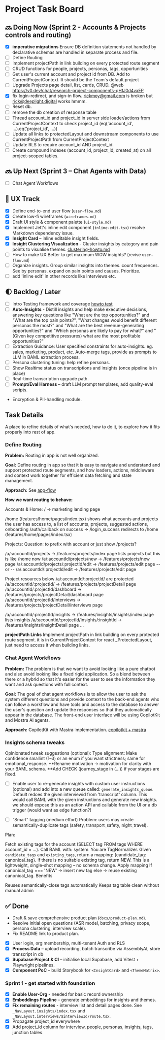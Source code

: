 # Project Task Board

## 🔜 Doing Now (Sprint 2 - Accounts & Projects controls and routing)

- [x] **imperative migrations** Ensure DB definition statements not handled by declarative schemas are handled in separate process and file.
- [ ] Define Routing
- [ ] Implement projectPath in link building on every protected route segment
- [ ] CRUD functions for people, projects, personas, tags, opportunities
- [ ] Get user's current account and project id from DB. Add to CurrentProjectContext. It should be the Team's default project
- [ ] Upgrade Projects page detail, list, cards, CRUD. @web <https://v0.dev/chat/research-project-components-qHfJ0d4vxEP>
- [x] fix login-redirect, and sign-in flow. <rickmoy@gmail.com> is broken but <rick@deeplight.digital> works hmmm.
- [ ] Reset db.
- [ ] remove the db creation of response table
- [ ] Thread account_id and project_id in server side loader/actions from CurrentProjectContext to check project_id (eq('account_id', …).eq('project_id', …))
- [ ] Update all links to protectedLayout and downstream components to use CurrentProjectPath from CurrentProjectContext
- [ ] Update RLS to require account_id AND project_id.
- [ ] Create compound indexes (account_id, project_id, created_at) on all project-scoped tables.

## 🔜 Up Next (Sprint 3 – Chat Agents with Data)

- [ ] Chat Agent Workflows

## 🎨 UX Track

- [x] Define end-to-end user flow (`user-flow.md`)
- [x] Create low-fi wireframes (`wireframes.md`)
- [x] Draft UI style & component palette (`ui-style.md`)
- [x] Implement Jett's inline edit component (`inline-edit.tsx`) resolve Markdown dependency issue.
- [x] **Insight Card** – inline editable insight fields.
- [x] **Insight Clustering Visualization** - Cluster insights by category and pain points to visualise themes. [clustering-howto.md](clustering-howto.md)
- [ ] How to make UX Better to get maximum WOW insights? (revise `user-flow.md`)
- [ ] Organize insights. Group similar insights into themes. count frequences. See by personas. expand on pain points and causes.
Prioritize.
- [ ] add 'inline edit' in other records like interviews etc.

## 🌓 Backlog / Later

- [ ] Intro Testing framework and coverage [howto test](testing-howto.md)
- [ ] **Auto-Insights** - Distill insights and help make executive decisions, answering key questions like "What are the top opportunities?" and "What are the top pain points?", "What changes would benefit different personas the most?" and "What are the best revenue-generating opportunities?" and "Which personas are likely to pay for what?" and "(Given key competitive pressures) what are the most profitable opportunities?"
- [ ] Extraction Guidance: User specified constraints for auto-insights. eg. sales, marketing, product, etc. Auto-merge tags, provide as prompts to LLM in BAML extraction process.
- [ ] Persona clustering tuning: help refine personas.
- [ ] Show Realtime status on transcriptions and insights (once pipeline is in place)
- [ ] Real-time transcription upgrade path.
- [ ] **Prompt/Eval Harness** – draft LLM prompt templates, add quality-eval scripts.
- Encryption & PII-handling module.

## Task Details

A place to refine details of what's needed, how to do it, to explore how it fits properly into rest of app.

### Define Routing

**Problem:** Routing in app is not well organized.

**Goal:** Define routing in app so that it is easy to navigate and understand and support protected route segments, and how loaders, actions, middleware and context work together for efficient data fetching and state management.

**Approach:**
See [app-flow](_stack-database-plan.md#app-flow)

**How we want routing to behave:**

Accounts & Home:
/ → marketing landing page

/home (features/home/pages/index.tsx) shows what accounts and projects the user has access to, a list of accounts, projects, suggested actions, onboarding
/auth/callback on success → /login_success redirects to /home (features/home/pages/index.tsx)
<!-- /auth/callback on failure → /login_failure shows error message for 5 seconds and redirects to /login NOTE: just displays invalid credentials in login page. -->

Projects:
Question: to prefix with account or just show /projects?

/a/:accountId/projects → /features/projects/index page lists projects but this is like /home now
/a/:accountId/projects/new → /features/projects/new page
/a/:accountId/projects/:projectId/edit → /features/projects/edit page
-- or --
/a/:accountId/:projectId/edit → /features/projects/edit page

Project resources below /a/:accountId/:projectId/ are protected
/a/:accountId/:projectId/ → /features/projects/projectDetail page
/a/:accountId/:projectId/dashboard → /features/projects/projectDetail/dashboard page
/a/:accountId/:projectId/interviews → /features/projects/projectDetail/interviews page

/a/:accountId/:projectId/insights → /features/insights/insights/index page lists insights
/a/:accountId/:projectId/insights/:insightId → /features/insights/insightDetail page
...

**projectPath Links**
Implement projectPath in link building on every protected route segment. it is in CurrentProjectContext for react _ProtectedLayout, just need to access it when building links.

### Chat Agent Workflows

**Problem:** The problem is that we want to avoid looking like a pure chatbot and also avoid looking like a fixed rigid application. So a blend between there or a hybrid so that it's easier for the user to see the information they want and ask questions with full context.

**Goal:** The goal of chat agent workflows is to allow the user to ask the system different questions and provide context to the back-end agents who can follow a workflow and have tools and access to the database to answer the user's question and update the responses so that they automatically appear in the database. The front-end user interface will be using CopilotKit and Mostra AI agents.

**Approach:** CopilotKit with Mastra implementation.
[copilotkit + mastra](https://docs.copilotkit.ai/mastra)

### Insights schema tweaks

Opinionated tweak suggestions (optional):
Type alignment: Make confidence smallint (1–3) or an enum if you want strictness; same for emotional_response.
**Rename motivation → motivation for clarity with your BAML schema.
**Add CHECK (journey_stage in (...)) if your stages are fixed.

- [ ] Enable user to re-generate insights with custom user instructions (optional) and add into a new queue called: `generate_insights_queue`. Default redoes the given interviewid from 'transcript' column. This would call BAML with the given instructions and generate new insights. we should expose this as an action API and callable from the UI or a db trigger (would want as edge function?)

- [ ] “Smart” tagging (medium effort)
Problem: users may create semantically-duplicate tags (safety, transport_safety, night_travel).

Plan:

Fetch existing tags for the account (SELECT tag FROM tags WHERE account_id = …).
Call BAML with:
system: You are TagNormalizer.  Given `candidate_tags` and `existing_tags`, return
        a mapping: {candidate_tag: canonical_tag}.
        If there is no suitable existing tag, return NEW.
This is a lightweight, single-shot mapping – no schema change.
Apply mapping
If canonical_tag === 'NEW' → insert new tag
else → reuse existing canonical_tag.
Benefits

Reuses semantically-close tags automatically
Keeps tag table clean without manual admin

## ✅ Done

- Draft & save comprehensive product plan (`docs/product-plan.md`).
- Resolve initial open questions (ASR model, batching, privacy scope, persona clustering, interview scale).
- Fix README link to product plan.
- [x] User login, org membership, multi-tenant Auth and RLS
- [x] **Process Data** – upload recording, batch transcribe via AssemblyAI, store transcript in db
- [x] **Supabase Project & CI** – initialise local Supabase, add Vitest + Playwright pipelines.
- [x] **Component PoC** – build Storybook for `<InsightCard>` and `<ThemeMatrix>`.

### Sprint 1 - get started with foundation

- [x] **Enable User-Org** - needed for basic record ownership
- [x] **Embeddings Pipeline** – generate embeddings for insights and themes.
- [x] **Fix remaining routes** - interview list and detail pages done. See `_NavLayout.insights/index.tsx` and `_NavLayout.interviews/$interviewId/route.tsx`.
- [x] Propagate project_id everywhere
- [x] Add project_id column for interview, people, personas, insights, tags, junction tables
